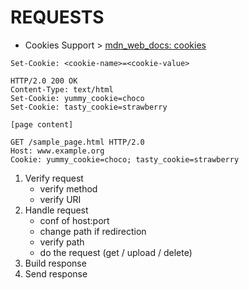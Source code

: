 # REQUESTS

- Cookies Support > [mdn_web_docs: cookies](https://developer.mozilla.org/en-US/docs/Web/HTTP/Cookies)

```http
Set-Cookie: <cookie-name>=<cookie-value>
```

```http
HTTP/2.0 200 OK
Content-Type: text/html
Set-Cookie: yummy_cookie=choco
Set-Cookie: tasty_cookie=strawberry

[page content]
```

```http
GET /sample_page.html HTTP/2.0
Host: www.example.org
Cookie: yummy_cookie=choco; tasty_cookie=strawberry
```

1. Verify request
	- verify method
	- verify URI
2. Handle request
	- conf of host:port
	- change path if redirection
	- verify path  
	- do the request (get / upload / delete)
3. Build response
4. Send response